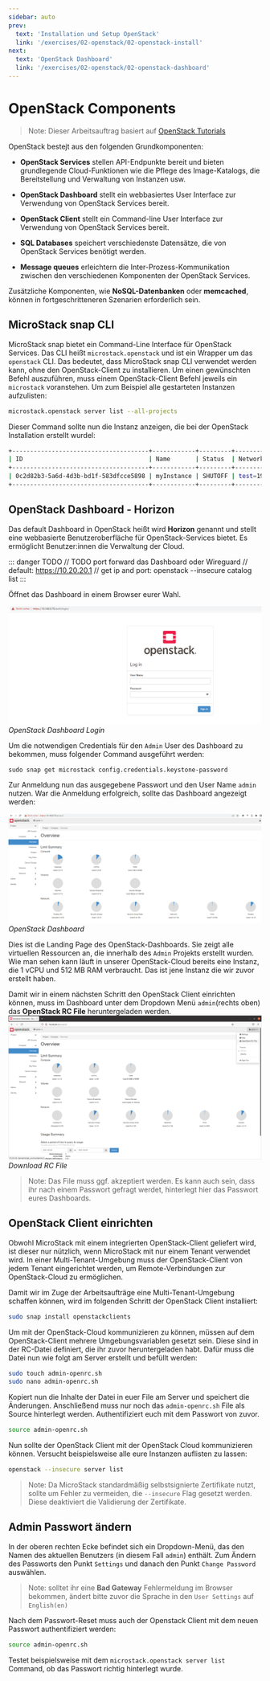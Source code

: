 ```yaml
---
sidebar: auto
prev: 
  text: 'Installation und Setup OpenStack'
  link: '/exercises/02-openstack/02-openstack-install'
next:
  text: 'OpenStack Dashboard'
  link: '/exercises/02-openstack/02-openstack-dashboard'
---
```


# OpenStack Components
> Note: Dieser Arbeitsauftrag basiert auf [OpenStack Tutorials](https://ubuntu.com/openstack/tutorials)


OpenStack bestejt aus den folgenden Grundkomponenten:

* **OpenStack Services** stellen API-Endpunkte bereit und bieten grundlegende Cloud-Funktionen wie die Pflege des Image-Katalogs, die Bereitstellung und Verwaltung von Instanzen usw.

* **OpenStack Dashboard** stellt ein webbasiertes User Interface zur Verwendung von OpenStack Services bereit.

* **OpenStack Client** stellt ein Command-line User Interface zur Verwendung von OpenStack Services bereit.

* **SQL Databases** speichert verschiedenste Datensätze, die von OpenStack Services benötigt werden.

* **Message queues** erleichtern die Inter-Prozess-Kommunikation zwischen den verschiedenen Komponenten der OpenStack Services.

Zusätzliche Komponenten, wie **NoSQL-Datenbanken** oder **memcached**, können in fortgeschritteneren Szenarien erforderlich sein.

## MicroStack snap CLI

MicroStack snap bietet ein Command-Line Interface für OpenStack Services. 
Das CLI heißt `microstack.openstack` und ist ein Wrapper um das `openstack` CLI. Das bedeutet, dass MicroStack snap CLI verwendet werden kann, ohne den OpenStack-Client zu installieren. 
Um einen gewünschten Befehl auszuführen, muss einem OpenStack-Client Befehl jeweils ein ``microstack`` voranstehen. Um zum Beispiel alle gestarteten Instanzen aufzulisten:

```bash
microstack.openstack server list --all-projects
```
Dieser Command sollte nun die Instanz anzeigen, die bei der OpenStack Installation erstellt wurdel:

```bash
+--------------------------------------+------------+---------+---------------------------------+--------+---------+
| ID                                   | Name       | Status  | Networks                        | Image  | Flavor  |
+--------------------------------------+------------+---------+---------------------------------+--------+---------+
| 0c2d82b3-5a6d-4d3b-bd1f-583dfcce5898 | myInstance | SHUTOFF | test=192.168.222.81, 10.20.20.5 | cirros | m1.tiny |
+--------------------------------------+------------+---------+---------------------------------+--------+---------+
```

## OpenStack Dashboard - Horizon
Das default Dashboard in OpenStack heißt wird **Horizon** genannt und stellt eine webbasierte Benutzeroberfläche für OpenStack-Services bietet. Es ermöglicht Benutzer:innen die Verwaltung der Cloud.

::: danger TODO
// TODO port forward das Dashboard oder Wireguard
// default: https://10.20.20.1
// get ip and port: openstack --insecure catalog list
:::

Öffnet das Dashboard in einem Browser eurer Wahl.

![OpenStack Dashboard Login](./img/openstack_dashboard.png)
*OpenStack Dashboard Login*

Um die notwendigen Credentials für den `Admin` User des Dashboard zu bekommen, muss folgender Command ausgeführt werden:

```
sudo snap get microstack config.credentials.keystone-password
```

Zur Anmeldung nun das ausgegebene Passwort und den User Name `admin` nutzen. War die Anmeldung erfolgreich, sollte das Dashboard angezeigt werden:


![OpenStack Dashboard](./img/dashboard_openstack.png)
*OpenStack Dashboard*

Dies ist die Landing Page des OpenStack-Dashboards. Sie zeigt alle virtuellen Ressourcen an, die innerhalb des ``Admin`` Projekts erstellt wurden. 
Wie man sehen kann läuft in unserer OpenStack-Cloud bereits eine Instanz, die 1 vCPU und 512 MB RAM verbraucht. Das ist jene Instanz die wir zuvor erstellt haben.

Damit wir in einem nächsten Schritt den OpenStack Client einrichten können, muss im Dashboard unter dem Dropdown Menü `admin`(rechts oben) das **OpenStack RC File** heruntergeladen werden.
![Download RC File](./img/rc_file.png)
*Download RC File*

> Note: Das File muss ggf. akzeptiert werden. Es kann auch sein, dass ihr nach einem Passwort gefragt werdet, hinterlegt hier das Passwort eures Dashboards.

## OpenStack Client einrichten
Obwohl MicroStack mit einem integrierten OpenStack-Client geliefert wird, ist dieser nur nützlich, wenn MicroStack mit nur einem Tenant verwendet wird.
In einer Multi-Tenant-Umgebung muss der OpenStack-Client von jedem Tenant eingerichtet werden, um Remote-Verbindungen zur OpenStack-Cloud zu ermöglichen.

Damit wir im Zuge der Arbeitsaufträge eine Multi-Tenant-Umgebung schaffen können, wird im folgenden Schritt der OpenStack Client installiert:
````bash
sudo snap install openstackclients
````

Um mit der OpenStack-Cloud kommunizieren zu können, müssen auf dem OpenStack-Client mehrere Umgebungsvariablen gesetzt sein. 
Diese sind in der RC-Datei definiert, die ihr zuvor heruntergeladen habt.
Dafür muss die Datei nun wie folgt am Server erstellt und befüllt werden:
````bash
sudo touch admin-openrc.sh
sudo nano admin-openrc.sh
````

Kopiert nun die Inhalte der Datei in euer File am Server und speichert die Änderungen. Anschließend muss nur noch das ``admin-openrc.sh`` File als Source hinterlegt werden. 
Authentifiziert euch mit dem Passwort von zuvor.
````bash 
source admin-openrc.sh
````

Nun sollte der OpenStack Client mit der OpenStack Cloud kommunizieren können. Versucht beispielsweise alle eure Instanzen auflisten zu lassen:

````bash 
openstack --insecure server list
````

> Note: Da MicroStack standardmäßig selbstsignierte Zertifikate nutzt, sollte um Fehler zu vermeiden, die ``--insecure`` Flag gesetzt werden. Diese deaktiviert die Validierung der Zertifikate.


## Admin Passwort ändern
In der oberen rechten Ecke befindet sich ein Dropdown-Menü, das den Namen des aktuellen Benutzers (in diesem Fall ``admin``) enthält. 
Zum Ändern des Passworts den Punkt ``Settings`` und danach den Punkt ``Change Password`` auswählen.

> Note: solltet ihr eine **Bad Gateway** Fehlermeldung im Browser bekommen, ändert bitte zuvor die Sprache in den ``User Settings`` auf `English(en)`

Nach dem Passwort-Reset muss auch der Openstack Client mit dem neuen Passwort authentifiziert werden:

````bash
source admin-openrc.sh
````

Testet beispielsweise mit dem ``microstack.openstack server list`` Command, ob das Passwort richtig hinterlegt wurde.

